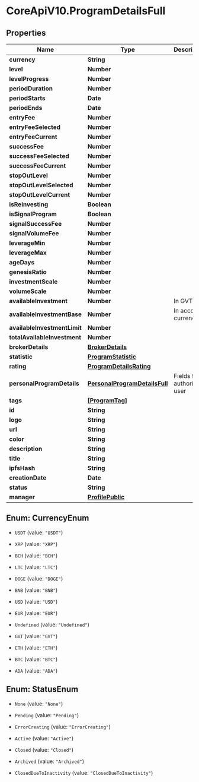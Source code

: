 # CoreApiV10.ProgramDetailsFull

## Properties
Name | Type | Description | Notes
------------ | ------------- | ------------- | -------------
**currency** | **String** |  | [optional] 
**level** | **Number** |  | [optional] 
**levelProgress** | **Number** |  | [optional] 
**periodDuration** | **Number** |  | [optional] 
**periodStarts** | **Date** |  | [optional] 
**periodEnds** | **Date** |  | [optional] 
**entryFee** | **Number** |  | [optional] 
**entryFeeSelected** | **Number** |  | [optional] 
**entryFeeCurrent** | **Number** |  | [optional] 
**successFee** | **Number** |  | [optional] 
**successFeeSelected** | **Number** |  | [optional] 
**successFeeCurrent** | **Number** |  | [optional] 
**stopOutLevel** | **Number** |  | [optional] 
**stopOutLevelSelected** | **Number** |  | [optional] 
**stopOutLevelCurrent** | **Number** |  | [optional] 
**isReinvesting** | **Boolean** |  | [optional] 
**isSignalProgram** | **Boolean** |  | [optional] 
**signalSuccessFee** | **Number** |  | [optional] 
**signalVolumeFee** | **Number** |  | [optional] 
**leverageMin** | **Number** |  | [optional] 
**leverageMax** | **Number** |  | [optional] 
**ageDays** | **Number** |  | [optional] 
**genesisRatio** | **Number** |  | [optional] 
**investmentScale** | **Number** |  | [optional] 
**volumeScale** | **Number** |  | [optional] 
**availableInvestment** | **Number** | In GVT | [optional] 
**availableInvestmentBase** | **Number** | In account currency | [optional] 
**availableInvestmentLimit** | **Number** |  | [optional] 
**totalAvailableInvestment** | **Number** |  | [optional] 
**brokerDetails** | [**BrokerDetails**](BrokerDetails.md) |  | [optional] 
**statistic** | [**ProgramStatistic**](ProgramStatistic.md) |  | [optional] 
**rating** | [**ProgramDetailsRating**](ProgramDetailsRating.md) |  | [optional] 
**personalProgramDetails** | [**PersonalProgramDetailsFull**](PersonalProgramDetailsFull.md) | Fields for authorized user | [optional] 
**tags** | [**[ProgramTag]**](ProgramTag.md) |  | [optional] 
**id** | **String** |  | [optional] 
**logo** | **String** |  | [optional] 
**url** | **String** |  | [optional] 
**color** | **String** |  | [optional] 
**description** | **String** |  | [optional] 
**title** | **String** |  | [optional] 
**ipfsHash** | **String** |  | [optional] 
**creationDate** | **Date** |  | [optional] 
**status** | **String** |  | [optional] 
**manager** | [**ProfilePublic**](ProfilePublic.md) |  | [optional] 


<a name="CurrencyEnum"></a>
## Enum: CurrencyEnum


* `USDT` (value: `"USDT"`)

* `XRP` (value: `"XRP"`)

* `BCH` (value: `"BCH"`)

* `LTC` (value: `"LTC"`)

* `DOGE` (value: `"DOGE"`)

* `BNB` (value: `"BNB"`)

* `USD` (value: `"USD"`)

* `EUR` (value: `"EUR"`)

* `Undefined` (value: `"Undefined"`)

* `GVT` (value: `"GVT"`)

* `ETH` (value: `"ETH"`)

* `BTC` (value: `"BTC"`)

* `ADA` (value: `"ADA"`)




<a name="StatusEnum"></a>
## Enum: StatusEnum


* `None` (value: `"None"`)

* `Pending` (value: `"Pending"`)

* `ErrorCreating` (value: `"ErrorCreating"`)

* `Active` (value: `"Active"`)

* `Closed` (value: `"Closed"`)

* `Archived` (value: `"Archived"`)

* `ClosedDueToInactivity` (value: `"ClosedDueToInactivity"`)




